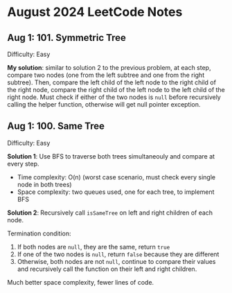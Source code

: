 # August 2024 LeetCode Notes

## Aug 1: 101. Symmetric Tree
Difficulty: Easy

**My solution**: similar to solution 2 to the previous problem, at each step, compare two nodes (one from the left subtree and one from the right subtree). Then, compare the left child of the left node to the right child of the right node, compare the right child of the left node to the left child of the right node.
Must check if either of the two nodes is `null` before recursively calling the helper function, otherwise will get null pointer exception.

## Aug 1: 100. Same Tree 
Difficulty: Easy

**Solution 1**: Use BFS to traverse both trees simultaneouly and compare at every step.
- Time complexity: O(n) (worst case scenario, must check every single node in both trees)
- Space complexity: two queues used, one for each tree, to implement BFS

**Solution 2**: Recursively call `isSameTree` on left and right children of each node.

Termination condition:
1. If both nodes are `null`, they are the same, return `true`
2. If one of the two nodes is `null`, return `false` because they are different
3. Otherwise, both nodes are not `null`, continue to compare their values and recursively call the function on their left and right children.

Much better space complexity, fewer lines of code.